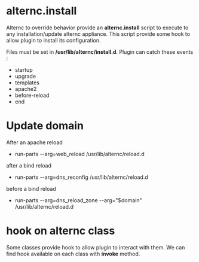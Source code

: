 # alternc.install

Alternc to override behavior provide an **alternc.install** script to execute to any installation/update alternc appliance.
This script provide some hook to allow plugin to install its configuration.

Files must be set in **/usr/lib/alternc/install.d**. Plugin can catch these events : 
* startup
* upgrade
* templates
* apache2
* before-reload
* end

# Update domain

After an apache reload
* run-parts --arg=web_reload /usr/lib/alternc/reload.d

after a bind reload
* run-parts --arg=dns_reconfig  /usr/lib/alternc/reload.d

before a bind reload
* run-parts --arg=dns_reload_zone --arg="$domain" /usr/lib/alternc/reload.d





# hook on alternc class

Some classes provide hook to allow plugin to interact with them.
We can find hook available on each class with **invoke** method.
